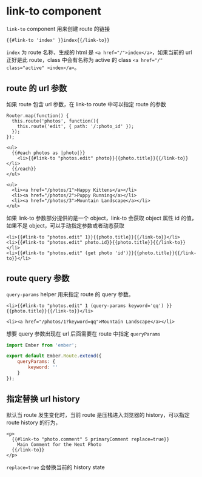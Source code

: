 # link-to component

`link-to` component 用来创建 route 的链接

```
{{#link-to 'index' }}index{{/link-to}}
```

`index` 为 route 名称，生成的 html 是 `<a href="/">index</a>`，如果当前的 url 正好是此 route，class 中会有名称为 active 的 class `<a href="/" class="active" >index</a>`。

## route 的 url 参数

如果 route 包含 url 参数，在 link-to route 中可以指定 route 的参数

```
Router.map(function() {
  this.route('photos', function(){
    this.route('edit', { path: '/:photo_id' });
  });
});
```

```
<ul>
  {{#each photos as |photo|}}
    <li>{{#link-to "photos.edit" photo}}{{photo.title}}{{/link-to}}</li>
  {{/each}}
</ul>
```

```
<ul>
  <li><a href="/photos/1">Happy Kittens</a></li>
  <li><a href="/photos/2">Puppy Running</a></li>
  <li><a href="/photos/3">Mountain Landscape</a></li>
</ul>
```

如果 link-to 参数部分提供的是一个 object，link-to 会获取 object 属性 id 的值，如果不是 object，可以手动指定参数或者动态获取

```
<li>{{#link-to "photos.edit" 1}}{{photo.title}}{{/link-to}}</li>
<li>{{#link-to "photos.edit" photo.id}}{{photo.title}}{{/link-to}}</li>
<li>{{#link-to "photos.edit" (get photo 'id')}}{{photo.title}}{{/link-to}}</li>
```

## route query 参数

`query-params` helper 用来指定 route 的 query 参数。

```
<li>{{#link-to "photos.edit" 1 (query-params keyword='qq') }}{{photo.title}}{{/link-to}}</li>
```

```
<li><a href="/photos/1?keyword=qq">Mountain Landscape</a></li>
```

想要 query 参数出现在 url 后面需要在 route 中指定 `queryParams`

```js
import Ember from 'ember';

export default Ember.Route.extend({
    queryParams: {
        keyword: ''
    }
});

```

## 指定替换 url history

默认当 route 发生变化时，当前 route 是压栈进入浏览器的 history，可以指定 route history 的行为，

```
<p>
  {{#link-to "photo.comment" 5 primaryComment replace=true}}
    Main Comment for the Next Photo
  {{/link-to}}
</p>
```

`replace=true` 会替换当前的 history state


